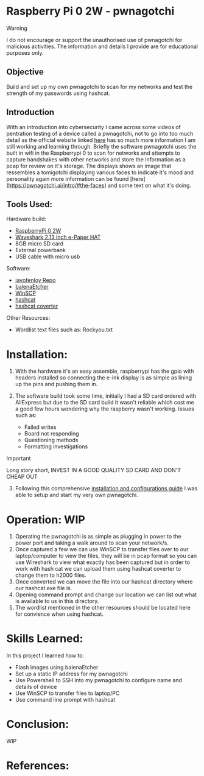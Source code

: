 # Raspberry Pi 0 2W - pwnagotchi 

  > [!WARNING]
  > I do not encourage or support the unauthorised use of pwnagotchi for malicious activities. The information and details I provide are for educational purposes only. 

## Objective
Build and set up my own pwnagotchi to scan for my networks and test the strength of my passwords using hashcat.

## Introduction
With an introduction into cybersecurity I came across some videos of pentration testing of a device called a pwnagotchi, not to go into too much detail as the official website linked [here](https://pwnagotchi.ai/usage/#anatomy-of-a-pwnagotchi-face) has so much more information I am still working and learning through. Briefly the software pwnagotchi uses the built in wifi in the Raspberrypi 0 to scan for networks and attempts to capture handshakes with other networks and store the information as a pcap for review on it's storage. The displays shows an image that ressembles a tomigotchi displaying various faces to indicate it's mood and personality again more information can be found [here] (https://pwnagotchi.ai/intro/#the-faces) and some text on what it's doing.  

## Tools Used: 
Hardware build: 
 - [RaspberryPi 0 2W](https://www.aliexpress.com/item/1005007480776599.html?spm=a2g0o.productlist.main.3.65eccVmmcVmmyz&algo_pvid=14c9d7c4-709a-43c6-b532-dbc1c1a2eae3&utparam-url=scene%3Asearch%7Cquery_from%3A)
 - [Waveshark 2.13 inch e-Paper HAT](https://www.aliexpress.com/item/33005909532.html?spm=a2g0o.store_pc_home.promoteWysiwyg_494620227.33005909532)
 - 8GB micro SD card
 - External powerbank
 - USB cable with micro usb
   
Software: 
 - [jayofenloy Repo](https://github.com/jayofelony/pwnagotchi)
 - [balenaEtcher](https://etcher.balena.io/) 
 - [WinSCP](https://winscp.net/eng/download.php)
 - [hashcat](https://hashcat.net/hashcat/)
 - [hashcat coverter](https://hashcat.net/cap2hashcat/)

Other Resources:
- Wordlist text files such as: Rockyou.txt 

# Installation:
  1. With the hardware it's an easy assemble, raspberrypi has the gpio with headers installed so connecting the e-ink display is as simple as lining up the pins and pushing them in.
     
  2. The software build took some time, initially I had a SD card ordered with AliExpress but due to the SD card build it wasn't reliable which cost me a good few hours wondering why the raspberry wasn't working. Issues such as:
     - Failed writes
     - Board not responding
     - Questioning methods
     - Formatting investigations
       
  > [!IMPORTANT]
  > Long story short, INVEST IN A GOOD QUALITY SD CARD AND DON'T CHEAP OUT
     
  3. Following this comprehensive [installation and configurations guide](https://github.com/jayofelony/pwnagotchi/wiki) I was able to setup and start my very own pwnagotchi.

# Operation: WIP
  1. Operating the pwnagotchi is as simple as plugging in power to the power port and taking a walk around to scan your network/s.
  2. Once captured a few we can use WinSCP to transfer files over to our laptop/computer to view the files, they will be in pcap format so you can use Wireshark to view what exactly has been captured but in order to work with hash cat we can upload them using hashcat coverter to change them to h2000 files. 
  3. Once converted we can move the file into our hashcat directory where our hashcat.exe file is.
  4. Opening command prompt and change our location we can list out what is available to us in this directory.
  5. The wordlist mentioned in the other resources should be located here for convience when using hashcat.
       
# Skills Learned: 
In this project I learned how to: 
- Flash images using balenaEtcher
- Set up a static IP address for my pwnagotchi
- Use Powershell to SSH into my pwnagotchi to configure name and details of device
- Use WinSCP to transfer files to laptop/PC
- Use command line prompt with hashcat
  
      
# Conclusion: 
WIP

# References: 
  
      
